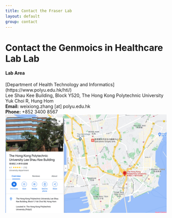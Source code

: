 ```yaml
---
title: Contact the Fraser Lab
layout: default
group: contact
---
```


# Contact the Genmoics in Healthcare Lab Lab


<div class="row">

<div class="col-md-4">

  <h4>Lab Area </h4>
  [Department of Health Technology and Informatics](https://www.polyu.edu.hk/hti/)<br>
  Lee Shau Kee Building, Block Y520, The Hong Kong Polytechnic University<br>
  Yuk Choi R, Hung Hom<br>
  <strong>Email:</strong> weixiong.zhang [at] polyu.edu.hk<br>
  <strong>Phone:</strong> +852 3400 8567

</div>

</div>

<img class="img-fluid" src="/static/img/map.jpg" alt="Map">
